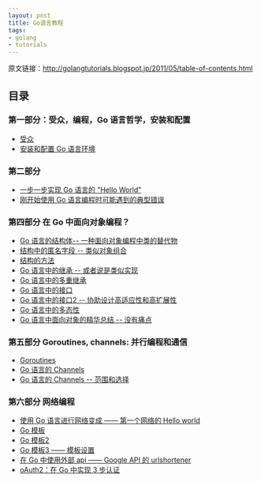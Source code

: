 ```yaml
---
layout: post
title: Go语言教程
tags:
- golang
- tutorials
---
```


原文链接：<http://golangtutorials.blogspot.jp/2011/05/table-of-contents.html>

## 目录

### 第一部分：受众，编程，Go 语言哲学，安装和配置

+ [受众](/golang_tutorials/audience-and-content-layout.html)
+ [安装和配置 Go 语言环境](/golang_tutorials/installing-and-configuring-go.html)

### 第二部分

+ [一步一步实现 Go 语言的 "Hello World"](/golang_tutorials/very-simole-go-hello-world-line-by-line.html)
+ [刚开始使用 Go 语言编程时可能遇到的典型错误](/golang_tutorials/early-syntax-errors-and-other-minor.html)

### 第四部分 在 Go 中面向对象编程？

+ [Go 语言的结构体-- 一种面向对象编程中类的替代物](/golang_tutorials/structs-in-go-instead-of-classes-in.html)
+ [结构中的匿名字段 -- 类似对象组合](/golang_tutorials/anonymous-fields-in-structs-like-object.html)
+ [结构的方法](/golang_tutorials/methods-on-structs.html)
+ [Go 语言中的继承 -- 或者说是类似实现](/golang_tutorials/inheritance-and-subclassing-in-go-or.html)
+ [Go 语言中的多重继承](/golang_tutorials/multiple-inheritance-in-go.html)
+ [Go 语言中的接口](/golang_tutorials/interfaces-in-go.html)
+ [Go 语言中的接口2 -- 协助设计高适应性和高扩展性](/golang_tutorials/interfaces-in-go-part-2-aiding.html)
+ [Go 语言中的多态性](/golang_tutorials/polymorphism-in-go.html)
+ [Go 语言中面向对象的精华总结 -- 没有痛点](/golang_tutorials/summary-of-object-oriented-programming.html)

### 第五部分 Goroutines, channels: 并行编程和通信

+ [Goroutines](/golang_tutorials/goroutines.html)
+ [Go 语言的 Channels](/golang_tutorials/channels-in-go.html)
+ [Go 语言的 Channels -- 范围和选择](/golang_tutorials/channels-in-go-range-and-select.html)

### 第六部分 网络编程

+ [使用 Go 语言进行网络变成 —— 第一个网络的 Hello world](/golang_tutorials/web-programming-with-go-first-web-hello.html)
+ [Go 模板](/golang_tutorials/go-templates.html)
+ [Go 模板2]()
+ [Go 模板3 —— 模板设置]()
+ [在 Go 中使用外部 api —— Google API 的 urlshortener]()
+ [oAuth2：在 Go 中实现 3 步认证]()
